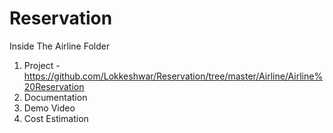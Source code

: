 # Reservation
Inside The Airline Folder
1. Project - https://github.com/Lokkeshwar/Reservation/tree/master/Airline/Airline%20Reservation
2. Documentation
3. Demo Video
4. Cost Estimation
